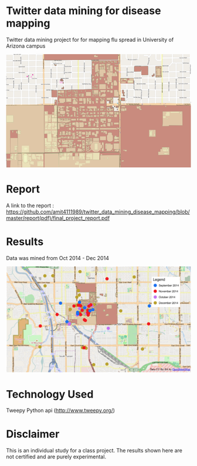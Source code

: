 # Twitter data mining for disease mapping
Twitter data mining project for for mapping flu spread in University of Arizona campus 

!["Pic not found"](cover_pic.png)

# Report

A link to the report : https://github.com/amit4111989/twitter_data_mining_disease_mapping/blob/master/report(pdf)/final_project_report.pdf

# Results

Data was mined from Oct 2014 - Dec 2014

!["Pic not found"](results.png)

# Technology Used

Tweepy Python api (http://www.tweepy.org/)

# Disclaimer

This is an individual study for a class project. The results shown here are not certified and are purely experimental.
